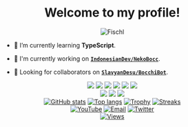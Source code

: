 <div class="intro" align="center">
  <h1>Welcome to my profile!</h1>
  <img src="https://i.ibb.co/FwcFVJt/fischl.jpg" alt="Fischl">
</div>

- 🌱 I’m currently learning **TypeScript**.

- 📝 I'm currently working on **[`IndonesianDev/NekoBocc`](https://github.com/IndonesianDev/NekoBocc)**.

- 👥 Looking for collaborators on **[`SlavyanDesu/BocchiBot`](https://github.com/SlavyanDesu/BocchiBot)**.

<div class="tools" align="center">
  <img src="https://img.shields.io/badge/-JavaScript-black?style=flat-square&logo=javascript">
  <img src="https://img.shields.io/badge/-Node.js-black?style=flat-square&logo=Node.js">
  <img src="https://img.shields.io/badge/-HTML5-black?style=flat-square&logo=html5&logoColor=e34f26">
  <img src="https://img.shields.io/badge/-CSS3-black?style=flat-square&logo=css3&logoColor=1572b6">
  <img src="https://img.shields.io/badge/-Git-black?style=flat-square&logo=git">
  <img src="https://img.shields.io/badge/-GitHub-black?style=flat-square&logo=github">
  <br>
  <img src="https://img.shields.io/badge/-Python-black?style=flat-square&logo=python">
  <img src="https://img.shields.io/badge/-Windows-black?style=flat-square&logo=windows">
  <img src="https://img.shields.io/badge/-VS_Code-black?style=flat-square&logo=visual-studio-code">
</div>

<div class="me" align="center">
  <a href="https://github.com/SlavyanDesu"><img src="https://github-readme-stats.vercel.app/api?username=SlavyanDesu&bg_color=30,e96443,904e95&title_color=fff&text_color=fff&icon_color=fff&hide_border=true&show_icons=true" alt="GitHub stats"></a>
  <a href="https://github.com/SlavyanDesu"><img src="https://github-readme-stats.vercel.app/api/top-langs?username=SlavyanDesu&bg_color=30,e96443,904e95&title_color=fff&text_color=fff&hide_border=true&show_icons=true&layout=compact" alt="Top langs"></a>
  <a href="https://github.com/SlavyanDesu/github-profile-trophy"><img src="https://github-profile-trophy.vercel.app/?username=SlavyanDesu&theme=onedark" alt="Trophy"></a>
  <a href="https://github.com/SlavyanDesu"><img src="https://github-readme-streak-stats.herokuapp.com/?user=SlavyanDesu" alt="Streaks"></a>
</div>

<div class="contact" align="center">
  <a href="https://www.youtube.com/channel/UCg_NUppMwYKiGp23rjFMyEg"><img src="https://img.shields.io/badge/YouTube-Heikal%20Syah%20Shiddiq-ff0000?style=for-the-badge&logo=youtube&logoColor=ff0000&link=https://www.youtube.com/channel/UCg_NUppMwYKiGp23rjFMyEg" alt="YouTube"></a>
  <a href="mailto:slavyan@secret.fyi"><img src="https://img.shields.io/badge/Gmail-slavyan@secret.fyi-ea4335?style=for-the-badge&logo=Gmail&logoColor=ea4335&link=mailto:slavyan@secret.fyi" alt="Email"></a>
  <a href="https://twitter.com/sl_avyan"><img src="https://img.shields.io/twitter/follow/sl_avyan?logo=twitter&style=for-the-badge" alt="Twitter"></a>
  <br>
  <a href="https://github.com/SlavyanDesu"><img src="https://komarev.com/ghpvc/?username=SlavyanDesu&label=VIEWS&style=flat-square&color=orange" alt="Views"></a>
  <a href="https://discordapp.com/user/446297580431998977"><img src="https://discord.c99.nl/widget/theme-1/446297580431998977.png" alt="Discord></a>
</div>
